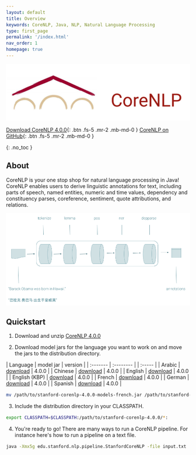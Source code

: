 ```yaml
---
layout: default
title: Overview
keywords: CoreNLP, Java, NLP, Natural Language Processing
type: first_page
permalink: '/index.html'
nav_order: 1
homepage: true
---
```



<p align="center">
   <img src="assets/images/corenlp-title.png">
</p>

[<i class="fab fa-java"></i> Download CoreNLP 4.0.0](http://nlp.stanford.edu/software/stanford-corenlp-latest.zip){: .btn .fs-5 .mr-2 .mb-md-0 }
[<i class="fab fa-github"></i> CoreNLP on GitHub](https://github.com/stanfordnlp/CoreNLP){: .btn .fs-5 .mr-2 .mb-md-0 }

{: .no_toc }

## About

CoreNLP is your one stop shop for natural language processing in Java! CoreNLP enables users to derive linguistic annotations for text, including
parts of speech, named entities, numeric and time values, dependency and constituency parses, coreference, sentiment, quote attributions, and relations. 


<p align="center">
   <img src="assets/images/pipeline.png">
</p>

## Quickstart


1. Download and unzip [CoreNLP 4.0.0](http://nlp.stanford.edu/software/stanford-corenlp-latest.zip)

2. Download model jars for the language you want to work on and move the jars to the distribution directory.

| Language | model jar | version |
| :------- | :-------- | | :----- |
| Arabic  | [download](http://nlp.stanford.edu/software/stanford-corenlp-4.0.0-models-arabic.jar) | 4.0.0 |
| Chinese | [download](http://nlp.stanford.edu/software/stanford-corenlp-4.0.0-models-chinese.jar) | 4.0.0 |
| English | [download](http://nlp.stanford.edu/software/stanford-corenlp-4.0.0-models-english.jar) | 4.0.0 |
| English (KBP) | [download](http://nlp.stanford.edu/software/stanford-corenlp-4.0.0-models-english-kbp.jar) | 4.0.0 |
| French | [download](http://nlp.stanford.edu/software/stanford-corenlp-4.0.0-models-french.jar) | 4.0.0 |
| German | [download](http://nlp.stanford.edu/software/stanford-corenlp-4.0.0-models-german.jar) | 4.0.0 |
| Spanish | [download](http://nlp.stanford.edu/software/stanford-corenlp-4.0.0-models-spanish.jar) | 4.0.0 |

```bash
mv /path/to/stanford-corenlp-4.0.0-models-french.jar /path/to/stanford-corenlp-4.0.0
```

3. Include the distribution directory in your CLASSPATH.

```bash
export CLASSPATH=$CLASSPATH:/path/to/stanford-corenlp-4.0.0/*:
```

4. You're ready to go! There are many ways to run a CoreNLP pipeline. For instance here's how to run a pipeline on a text file.

```bash
java -Xmx5g edu.stanford.nlp.pipeline.StanfordCoreNLP -file input.txt
```

